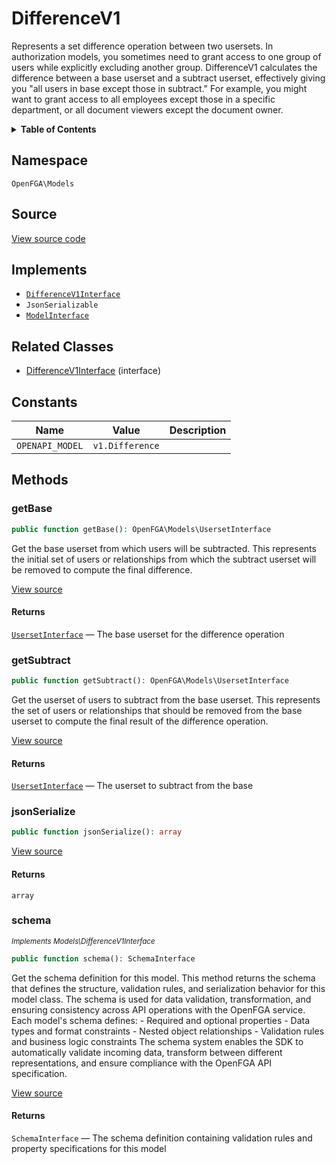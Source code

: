 # DifferenceV1

Represents a set difference operation between two usersets. In authorization models, you sometimes need to grant access to one group of users while explicitly excluding another group. DifferenceV1 calculates the difference between a base userset and a subtract userset, effectively giving you &quot;all users in base except those in subtract.&quot; For example, you might want to grant access to all employees except those in a specific department, or all document viewers except the document owner.

<details>
<summary><strong>Table of Contents</strong></summary>

- [Namespace](#namespace)
- [Source](#source)
- [Implements](#implements)
- [Related Classes](#related-classes)
- [Constants](#constants)
- [Methods](#methods)

- [`getBase()`](#getbase)
  - [`getSubtract()`](#getsubtract)
  - [`jsonSerialize()`](#jsonserialize)
  - [`schema()`](#schema)

</details>

## Namespace

`OpenFGA\Models`

## Source

[View source code](https://github.com/evansims/openfga-php/blob/main/src/Models/DifferenceV1.php)

## Implements

- [`DifferenceV1Interface`](DifferenceV1Interface.md)
- `JsonSerializable`
- [`ModelInterface`](ModelInterface.md)

## Related Classes

- [DifferenceV1Interface](Models/DifferenceV1Interface.md) (interface)

## Constants

| Name            | Value           | Description |
| --------------- | --------------- | ----------- |
| `OPENAPI_MODEL` | `v1.Difference` |             |

## Methods

### getBase

```php
public function getBase(): OpenFGA\Models\UsersetInterface

```

Get the base userset from which users will be subtracted. This represents the initial set of users or relationships from which the subtract userset will be removed to compute the final difference.

[View source](https://github.com/evansims/openfga-php/blob/main/src/Models/DifferenceV1.php#L56)

#### Returns

[`UsersetInterface`](UsersetInterface.md) — The base userset for the difference operation

### getSubtract

```php
public function getSubtract(): OpenFGA\Models\UsersetInterface

```

Get the userset of users to subtract from the base userset. This represents the set of users or relationships that should be removed from the base userset to compute the final result of the difference operation.

[View source](https://github.com/evansims/openfga-php/blob/main/src/Models/DifferenceV1.php#L65)

#### Returns

[`UsersetInterface`](UsersetInterface.md) — The userset to subtract from the base

### jsonSerialize

```php
public function jsonSerialize(): array

```

[View source](https://github.com/evansims/openfga-php/blob/main/src/Models/DifferenceV1.php#L74)

#### Returns

`array`

### schema

*<small>Implements Models\DifferenceV1Interface</small>*

```php
public function schema(): SchemaInterface

```

Get the schema definition for this model. This method returns the schema that defines the structure, validation rules, and serialization behavior for this model class. The schema is used for data validation, transformation, and ensuring consistency across API operations with the OpenFGA service. Each model&#039;s schema defines: - Required and optional properties - Data types and format constraints - Nested object relationships - Validation rules and business logic constraints The schema system enables the SDK to automatically validate incoming data, transform between different representations, and ensure compliance with the OpenFGA API specification.

[View source](https://github.com/evansims/openfga-php/blob/main/src/Models/ModelInterface.php#L52)

#### Returns

`SchemaInterface` — The schema definition containing validation rules and property specifications for this model
